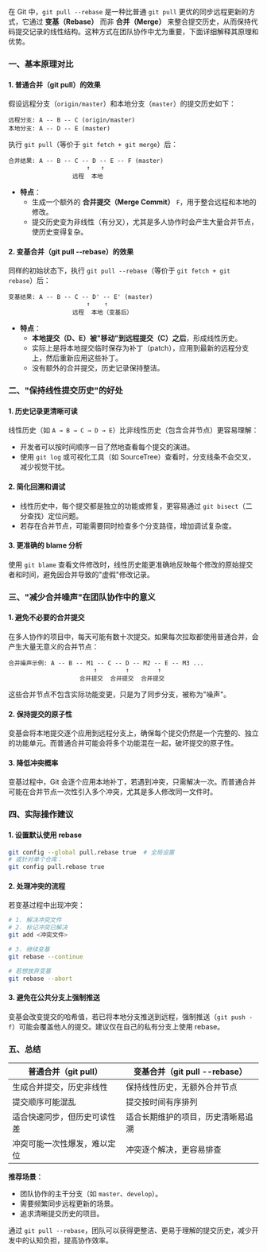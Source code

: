 在 Git 中，`git pull --rebase` 是一种比普通 `git pull` 更优的同步远程更新的方式，它通过 **变基（Rebase）** 而非 **合并（Merge）** 来整合提交历史，从而保持代码提交记录的线性结构。这种方式在团队协作中尤为重要，下面详细解释其原理和优势。

### **一、基本原理对比**

#### **1. 普通合并（git pull）的效果**

假设远程分支（`origin/master`）和本地分支（`master`）的提交历史如下：

```
远程分支: A -- B -- C (origin/master)
本地分支: A -- D -- E (master)
```

执行 `git pull`（等价于 `git fetch + git merge`）后：

```
合并结果: A -- B -- C -- D -- E -- F (master)
                      ↑   ↑
                  远程  本地
```

- **特点**：
  - 生成一个额外的 **合并提交（Merge Commit）** `F`，用于整合远程和本地的修改。
  - 提交历史变为非线性（有分叉），尤其是多人协作时会产生大量合并节点，使历史变得复杂。

#### **2. 变基合并（git pull --rebase）的效果**

同样的初始状态下，执行 `git pull --rebase`（等价于 `git fetch + git rebase`）后：

```
变基结果: A -- B -- C -- D' -- E' (master)
                      ↑    ↑
                  远程  本地（变基后）
```

- **特点**：
  - **本地提交（D、E）被"移动"到远程提交（C）之后**，形成线性历史。
  - 实际上是将本地提交临时保存为补丁（patch），应用到最新的远程分支上，然后重新应用这些补丁。
  - 没有额外的合并提交，历史记录保持整洁。

### **二、"保持线性提交历史"的好处**

#### 1. **历史记录更清晰可读**

线性历史（如 `A → B → C → D → E`）比非线性历史（包含合并节点）更容易理解：

- 开发者可以按时间顺序一目了然地查看每个提交的演进。
- 使用 `git log` 或可视化工具（如 SourceTree）查看时，分支线条不会交叉，减少视觉干扰。

#### 2. **简化回溯和调试**

- 线性历史中，每个提交都是独立的功能或修复，更容易通过 `git bisect`（二分查找）定位问题。
- 若存在合并节点，可能需要同时检查多个分支路径，增加调试复杂度。

#### 3. **更准确的 blame 分析**

使用 `git blame` 查看文件修改时，线性历史能更准确地反映每个修改的原始提交者和时间，避免因合并导致的"虚假"修改记录。

### **三、"减少合并噪声"在团队协作中的意义**

#### 1. **避免不必要的合并提交**

在多人协作的项目中，每天可能有数十次提交。如果每次拉取都使用普通合并，会产生大量无意义的合并节点：

```
合并噪声示例: A -- B -- M1 -- C -- D -- M2 -- E -- M3 ...
                        ↑        ↑        ↑
                    合并提交  合并提交  合并提交
```

这些合并节点不包含实际功能变更，只是为了同步分支，被称为"噪声"。

#### 2. **保持提交的原子性**

变基会将本地提交逐个应用到远程分支上，确保每个提交仍然是一个完整的、独立的功能单元。而普通合并可能会将多个功能混在一起，破坏提交的原子性。

#### 3. **降低冲突概率**

变基过程中，Git 会逐个应用本地补丁，若遇到冲突，只需解决一次。而普通合并可能在合并节点一次性引入多个冲突，尤其是多人修改同一文件时。

### **四、实际操作建议**

#### 1. **设置默认使用 rebase**

```bash
git config --global pull.rebase true  # 全局设置
# 或针对单个仓库：
git config pull.rebase true
```

#### 2. **处理冲突的流程**

若变基过程中出现冲突：

```bash
# 1. 解决冲突文件
# 2. 标记冲突已解决
git add <冲突文件>

# 3. 继续变基
git rebase --continue

# 若想放弃变基
git rebase --abort
```

#### 3. **避免在公共分支上强制推送**

变基会改变提交的哈希值，若已将本地分支推送到远程，强制推送（`git push -f`）可能会覆盖他人的提交。建议仅在自己的私有分支上使用 rebase。

### **五、总结**

| **普通合并（git pull）**     | **变基合并（git pull --rebase）**  |
| ---------------------------- | ---------------------------------- |
| 生成合并提交，历史非线性     | 保持线性历史，无额外合并节点       |
| 提交顺序可能混乱             | 提交按时间有序排列                 |
| 适合快速同步，但历史可读性差 | 适合长期维护的项目，历史清晰易追溯 |
| 冲突可能一次性爆发，难以定位 | 冲突逐个解决，更容易排查           |

**推荐场景**：

- 团队协作的主干分支（如 `master`、`develop`）。
- 需要频繁同步远程更新的场景。
- 追求清晰提交历史的项目。

通过 `git pull --rebase`，团队可以获得更整洁、更易于理解的提交历史，减少开发中的认知负担，提高协作效率。
